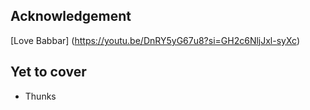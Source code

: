 ## Acknowledgement

[Love Babbar] (https://youtu.be/DnRY5yG67u8?si=GH2c6NljJxl-syXc)

## Yet to cover

- Thunks